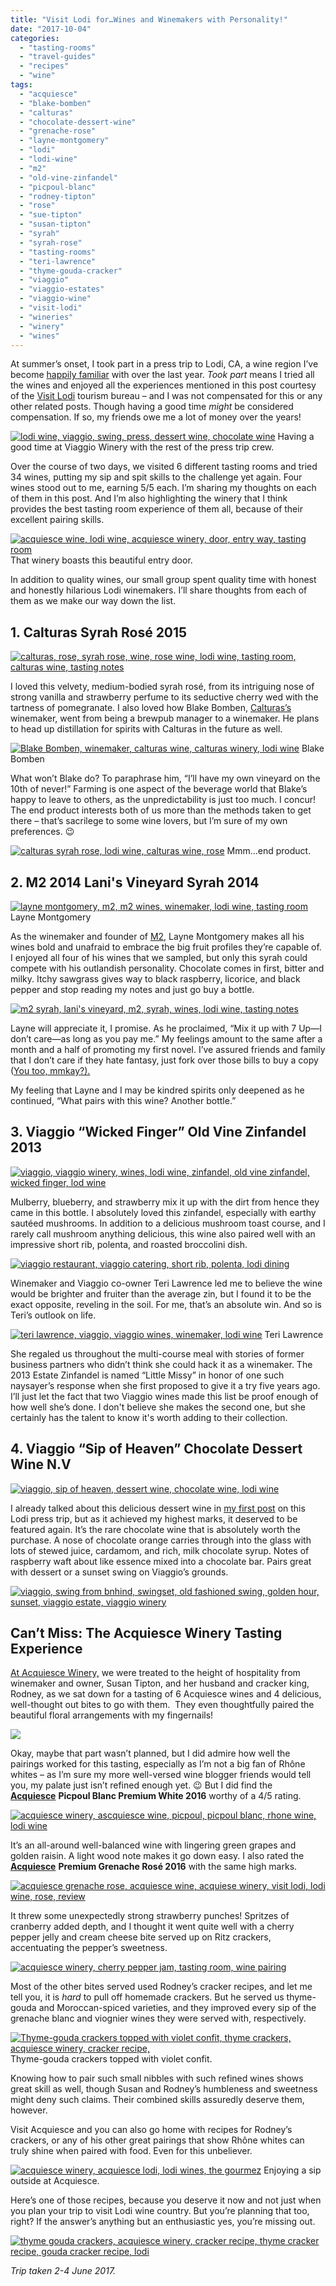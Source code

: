 ```yaml
---
title: "Visit Lodi for…Wines and Winemakers with Personality!"
date: "2017-10-04"
categories:
  - "tasting-rooms"
  - "travel-guides"
  - "recipes"
  - "wine"
tags:
  - "acquiesce"
  - "blake-bomben"
  - "calturas"
  - "chocolate-dessert-wine"
  - "grenache-rose"
  - "layne-montgomery"
  - "lodi"
  - "lodi-wine"
  - "m2"
  - "old-vine-zinfandel"
  - "picpoul-blanc"
  - "rodney-tipton"
  - "rose"
  - "sue-tipton"
  - "susan-tipton"
  - "syrah"
  - "syrah-rose"
  - "tasting-rooms"
  - "teri-lawrence"
  - "thyme-gouda-cracker"
  - "viaggio"
  - "viaggio-estates"
  - "viaggio-wine"
  - "visit-lodi"
  - "wineries"
  - "winery"
  - "wines"
---
```


At summer’s onset, I took part in a press trip to Lodi, CA, a wine region I’ve become [happily familiar](http://thegourmez.com/?s=lodi) with over the last year. _Took part_ means I tried all the wines and enjoyed all the experiences mentioned in this post courtesy of the [Visit Lodi](http://www.visitlodi.com/) tourism bureau – and I was not compensated for this or any other related posts. Though having a good time _might_ be considered compensation. If so, my friends owe me a lot of money over the years!




<div class="caption">

[![lodi wine, viaggio, swing, press, dessert wine, chocolate wine](http://s3.amazonaws.com/thegourmez-wpmedia/2017/10/Visit-Lodi-168-500x405.jpg)](http://s3.amazonaws.com/thegourmez-wpmedia/2017/10/Visit-Lodi-168.jpg) Having a good time at Viaggio Winery with the rest of the press trip crew.</div>


Over the course of two days, we visited 6 different tasting rooms and tried 34 wines, putting my sip and spit skills to the challenge yet again. Four wines stood out to me, earning 5/5 each. I’m sharing my thoughts on each of them in this post. And I’m also highlighting the winery that I think provides the best tasting room experience of them all, because of their excellent pairing skills.




<div class="caption">

[![acquiesce wine, lodi wine, acquiesce winery, door, entry way, tasting room](http://s3.amazonaws.com/thegourmez-wpmedia/2017/10/Visit-Lodi-095-1-334x500.jpg)](http://s3.amazonaws.com/thegourmez-wpmedia/2017/10/Visit-Lodi-095-1.jpg) That winery boasts this beautiful entry door.</div>


In addition to quality wines, our small group spent quality time with honest and honestly hilarious Lodi winemakers. I’ll share thoughts from each of them as we make our way down the list.

## 1\. Calturas Syrah Rosé 2015

[![calturas, rose, syrah rose, wine, rose wine, lodi wine, tasting room, calturas wine, tasting notes](http://s3.amazonaws.com/thegourmez-wpmedia/2017/10/Visit-Lodi-012-1-309x500.jpg)](http://s3.amazonaws.com/thegourmez-wpmedia/2017/10/Visit-Lodi-012-1.jpg)

I loved this velvety, medium-bodied syrah rosé, from its intriguing nose of strong vanilla and strawberry perfume to its seductive cherry wed with the tartness of pomegranate. I also loved how Blake Bomben, [Calturas’s](https://www.calturas.com/) winemaker, went from being a brewpub manager to a winemaker. He plans to head up distillation for spirits with Calturas in the future as well.




<div class="caption">

[![Blake Bomben, winemaker, calturas wine, calturas winery, lodi wine](http://s3.amazonaws.com/thegourmez-wpmedia/2017/10/Visit-Lodi-009-1-500x403.jpg)](http://s3.amazonaws.com/thegourmez-wpmedia/2017/10/Visit-Lodi-009-1.jpg) Blake Bomben</div>


What won’t Blake do? To paraphrase him, “I’ll have my own vineyard on the 10th of never!” Farming is one aspect of the beverage world that Blake’s happy to leave to others, as the unpredictability is just too much. I concur! The end product interests both of us more than the methods taken to get there – that’s sacrilege to some wine lovers, but I’m sure of my own preferences. 😉




<div class="caption">

[![calturas syrah rose, lodi wine, calturas wine, rose](http://s3.amazonaws.com/thegourmez-wpmedia/2017/10/Visit-Lodi-011-1-334x500.jpg)](http://s3.amazonaws.com/thegourmez-wpmedia/2017/10/Visit-Lodi-011-1.jpg) Mmm…end product.</div>


## 2\. M2 2014 Lani's Vineyard Syrah 2014




<div class="caption">

[![layne montgomery, m2, m2 wines, winemaker, lodi wine, tasting room](http://s3.amazonaws.com/thegourmez-wpmedia/2017/10/Visit-Lodi-101-1-402x500.jpg)](http://s3.amazonaws.com/thegourmez-wpmedia/2017/10/Visit-Lodi-101-1.jpg) Layne Montgomery</div>


As the winemaker and founder of [M2](https://www.m2wines.com/), Layne Montgomery makes all his wines bold and unafraid to embrace the big fruit profiles they’re capable of. I enjoyed all four of his wines that we sampled, but only this syrah could compete with his outlandish personality. Chocolate comes in first, bitter and milky. Itchy sawgrass gives way to black raspberry, licorice, and black pepper and stop reading my notes and just go buy a bottle.

[![m2 syrah, lani's vineyard, m2, syrah, wines, lodi wine, tasting notes](http://s3.amazonaws.com/thegourmez-wpmedia/2017/10/Visit-Lodi-114-1-334x500.jpg)](http://s3.amazonaws.com/thegourmez-wpmedia/2017/10/Visit-Lodi-114-1.jpg)

Layne will appreciate it, I promise. As he proclaimed, “Mix it up with 7 Up—I don’t care—as long as you pay me.” My feelings amount to the same after a month and a half of promoting my first novel. I’ve assured friends and family that I don’t care if they hate fantasy, just fork over those bills to buy a copy ([You too, mmkay?).](https://www.amazon.com/Wings-Unseen-Rebecca-Gomez-Farrell/dp/1946154008)

My feeling that Layne and I may be kindred spirits only deepened as he continued, “What pairs with this wine? Another bottle.”

## 3\. Viaggio “Wicked Finger” Old Vine Zinfandel 2013

[![viaggio, viaggio winery, wines, lodi wine, zinfandel, old vine zinfandel, wicked finger, lod wine](http://s3.amazonaws.com/thegourmez-wpmedia/2017/10/Visit-Lodi-157-334x500.jpg)](http://s3.amazonaws.com/thegourmez-wpmedia/2017/10/Visit-Lodi-157.jpg)

Mulberry, blueberry, and strawberry mix it up with the dirt from hence they came in this bottle. I absolutely loved this zinfandel, especially with earthy sautéed mushrooms. In addition to a delicious mushroom toast course, and I rarely call mushroom anything delicious, this wine also paired well with an impressive short rib, polenta, and roasted broccolini dish.

[![viaggio restaurant, viaggio catering, short rib, polenta, lodi dining](http://s3.amazonaws.com/thegourmez-wpmedia/2017/10/Visit-Lodi-159-500x334.jpg)](http://s3.amazonaws.com/thegourmez-wpmedia/2017/10/Visit-Lodi-159.jpg)

Winemaker and Viaggio co-owner Teri Lawrence led me to believe the wine would be brighter and fruiter than the average zin, but I found it to be the exact opposite, reveling in the soil. For me, that’s an absolute win. And so is Teri’s outlook on life.




<div class="caption">

[![teri lawrence, viaggio, viaggio wines, winemaker, lodi wine](http://s3.amazonaws.com/thegourmez-wpmedia/2017/10/Visit-Lodi-161-334x500.jpg)](http://s3.amazonaws.com/thegourmez-wpmedia/2017/10/Visit-Lodi-161.jpg) Teri Lawrence</div>


She regaled us throughout the multi-course meal with stories of former business partners who didn’t think she could hack it as a winemaker. The 2013 Estate Zinfandel is named “Little Missy” in honor of one such naysayer’s response when she first proposed to give it a try five years ago. I’ll just let the fact that two Viaggio wines made this list be proof enough of how well she’s done. I don't believe she makes the second one, but she certainly has the talent to know it's worth adding to their collection.

## 4\. Viaggio “Sip of Heaven” Chocolate Dessert Wine N.V

[![viaggio, sip of heaven, dessert wine, chocolate wine, lodi wine](http://s3.amazonaws.com/thegourmez-wpmedia/2017/10/Visit-Lodi-162-334x500.jpg)](http://s3.amazonaws.com/thegourmez-wpmedia/2017/10/Visit-Lodi-162.jpg)

I already talked about this delicious dessert wine in [my first post](http://thegourmez.com/2017/07/16/visit-lodi-food/) on this Lodi press trip, but as it achieved my highest marks, it deserved to be featured again. It’s the rare chocolate wine that is absolutely worth the purchase. A nose of chocolate orange carries through into the glass with lots of stewed juice, cardamom, and rich, milk chocolate syrup. Notes of raspberry waft about like essence mixed into a chocolate bar. Pairs great with dessert or a sunset swing on Viaggio’s grounds.

[![viaggio, swing from bnhind, swingset, old fashioned swing, golden hour, sunset, viaggio estate, viaggio winery](http://s3.amazonaws.com/thegourmez-wpmedia/2017/10/Visit-Lodi-171-334x500.jpg)](http://s3.amazonaws.com/thegourmez-wpmedia/2017/10/Visit-Lodi-171.jpg)

## Can’t Miss: The Acquiesce Winery Tasting Experience

[At Acquiesce Winery,](http://www.acquiescevineyards.com/) we were treated to the height of hospitality from winemaker and owner, Susan Tipton, and her husband and cracker king, Rodney, as we sat down for a tasting of 6 Acquiesce wines and 4 delicious, well-thought out bites to go with them.  They even thoughtfully paired the beautiful floral arrangements with my fingernails!

[![](http://s3.amazonaws.com/thegourmez-wpmedia/2017/10/Visit-Lodi-086-1-473x500.jpg)](http://s3.amazonaws.com/thegourmez-wpmedia/2017/10/Visit-Lodi-086-1.jpg)

Okay, maybe that part wasn’t planned, but I did admire how well the pairings worked for this tasting, especially as I’m not a big fan of Rhône whites – as I’m sure my more well-versed wine blogger friends would tell you, my palate just isn’t refined enough yet. 😉 But I did find the **[Acquiesce](https://www.vivino.com/wineries/acquiesce)** **Picpoul Blanc Premium White 2016** worthy of a 4/5 rating.

[![acquiesce winery, ascquiesce wine, picpoul, picpoul blanc, rhone wine, lodi wine](http://s3.amazonaws.com/thegourmez-wpmedia/2017/10/Visit-Lodi-082-1-359x500.jpg)](http://s3.amazonaws.com/thegourmez-wpmedia/2017/10/Visit-Lodi-082-1.jpg)

It’s an all-around well-balanced wine with lingering green grapes and golden raisin. A light wood note makes it go down easy. I also rated the **[Acquiesce](https://www.vivino.com/wineries/acquiesce)** **Premium Grenache Rosé 2016** with the same high marks.

[![acquiesce grenache rose, acquiesce wine, acquiese winery, visit lodi, lodi wine, rose, review](http://s3.amazonaws.com/thegourmez-wpmedia/2017/10/Visit-Lodi-090-1-334x500.jpg)](http://s3.amazonaws.com/thegourmez-wpmedia/2017/10/Visit-Lodi-090-1.jpg)

It threw some unexpectedly strong strawberry punches! Spritzes of cranberry added depth, and I thought it went quite well with a cherry pepper jelly and cream cheese bite served up on Ritz crackers, accentuating the pepper’s sweetness.

[![acquiesce winery, cherry pepper jam, tasting room, wine pairing](http://s3.amazonaws.com/thegourmez-wpmedia/2017/10/Visit-Lodi-091-1-500x309.jpg)](http://s3.amazonaws.com/thegourmez-wpmedia/2017/10/Visit-Lodi-091-1.jpg)

Most of the other bites served used Rodney’s cracker recipes, and let me tell you, it is _hard_ to pull off homemade crackers. But he served us thyme-gouda and Moroccan-spiced varieties, and they improved every sip of the grenache blanc and viognier wines they were served with, respectively.




<div class="caption">

[![Thyme-gouda crackers topped with violet confit, thyme crackers, acquiesce winery, cracker recipe,](http://s3.amazonaws.com/thegourmez-wpmedia/2017/10/Visit-Lodi-085-1-500x333.jpg)](http://s3.amazonaws.com/thegourmez-wpmedia/2017/10/Visit-Lodi-085-1.jpg) Thyme-gouda crackers topped with violet confit.</div>


Knowing how to pair such small nibbles with such refined wines shows great skill as well, though Susan and Rodney’s humbleness and sweetness might deny such claims. Their combined skills assuredly deserve them, however.

Visit Acquiesce and you can also go home with recipes for Rodney’s crackers, or any of his other great pairings that show Rhône whites can truly shine when paired with food. Even for this unbeliever.




<div class="caption">

[![acquiesce winery, acquiesce lodi, lodi wines, the gourmez](http://s3.amazonaws.com/thegourmez-wpmedia/2017/10/Visit-Lodi-081-1-282x500.jpg)](http://s3.amazonaws.com/thegourmez-wpmedia/2017/10/Visit-Lodi-081-1.jpg) Enjoying a sip outside at Acquiesce.</div>


Here’s one of those recipes, because you deserve it now and not just when you plan your trip to visit Lodi wine country. But you’re planning that too, right? If the answer’s anything but an enthusiastic yes, you’re missing out.

[![thyme gouda crackers, acquiesce winery, cracker recipe, thyme cracker recipe, gouda cracker recipe, lodi](http://s3.amazonaws.com/thegourmez-wpmedia/2017/10/thyme-gouda-acquiese-1024x656.jpg)](http://s3.amazonaws.com/thegourmez-wpmedia/2017/10/thyme-gouda-acquiese.jpg)

_Trip taken 2-4 June 2017._
